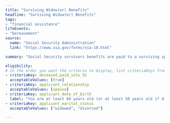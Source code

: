 ```yaml
---
title: "Surviving Widow(er) Benefits"
headline: "Surviving Widow(er) Benefits"
tags: 
- "financial assistance"
lifeEvents: 
- "bereavement"
source:
  name: "Social Security Administration"
  link: "https://www.ssa.gov/forms/ssa-10.html"

summary: "Social Security survivors benefits are paid to a surviving spouse of eligible workers, and under certain circumstances, to a surviving divorced spouse of eligible workers."

eligibility:
# In the order you want the criteria to display, list criteriaKeys from the csv here, each followed by a comma-separated list of which values indicate eligibility for that criteria. Wrap individual values in quotes if they have inner commas.
- criteriaKey: deceased_paid_into_SS
  acceptableValues: [true]
- criteriaKey: applicant_relationship
  acceptableValues: [spouse]
- criteriaKey: applicant_date_of_birth
  label: "You are at least 60 years old (or at least 50 years old if disabled)."
- criteriaKey: applicant_marital_status
  acceptableValues: ["widowed", "divorced"]  

---
```

